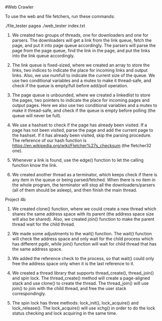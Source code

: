 #Web Crawler

To use the web and file fetchers, run these commands:

./file_tester pagea
./web_tester index.txt

1. We created two groups of threads, one for downloaders and one for parsers. The downloaders will get a link from the link queue, fetch the page, and put it into page queue accordingly. The parsers will parse the page from the page queue, find the link in the page, and put the links into the link queue accordingly. 

2. The link queue is fixed-sized, where we created an array to store the links, two indices to indicate the place for incoming links and output links. Also, we use numfull to indicate the current size of the queue. We use two conditional variables and a mutex to make it thread-safe, and check if the queue is empty/full before add/poll operation.

3. The page queue is unbounded, where we created a linkedlist to store the pages, two pointers to indicate the place for incoming pages and output pages. Here we also use two conditional variables and a mutex to make it thread-safe, and check if the queue is empty before polling (the queue will never be full). 

4. We use a hashset to check if the page has already been visited. If a page has not been visited, parse the page and add the current page to the hashset. If it has already been visited, skip the parsing procedure. The reference of our hash function is https://en.wikipedia.org/wiki/Fletcher%27s_checksum  (the fletcher32 one).

5. Whenever a link is found, use the edge() function to let the calling function know the link.

6. We created another thread as a terminator, which keeps check if there is any item in the queue or being parsed/fetched. When there is no item in the whole program, the terminator will stop all the downloaders/parsers (all of them should be asleep), and then finish the main thread.

Project 4b
1. We created clone() function, where we could create a new thread which shares the same address space with its parent (the address space size will also be shared). Also, we created join() function to make the parent thread wait for the child thread. 

2. We made some adjustments to the wait() function. The wait() function will check the address space and only wait for the child process which has different pgdir, while join() function will wait for child thread that has the same address space.

3. We added the reference check to the process, so that wait() could only free the address space only when it is the last reference to it. 

4. We created a thread library that supports thread_create(), thread_join() and spin lock. The thread_create() method will create a page-aligned stack and use clone() to create the thread. The thread_join() will use join() to join with the child thread, and free the user stack correspondingly. 

5. The spin lock has three methods: lock_init(), lock_acquire() and lock_release(). The lock_acquire() will use xchg() in order to do the lock status checking and lock acquiring in the same time. 
